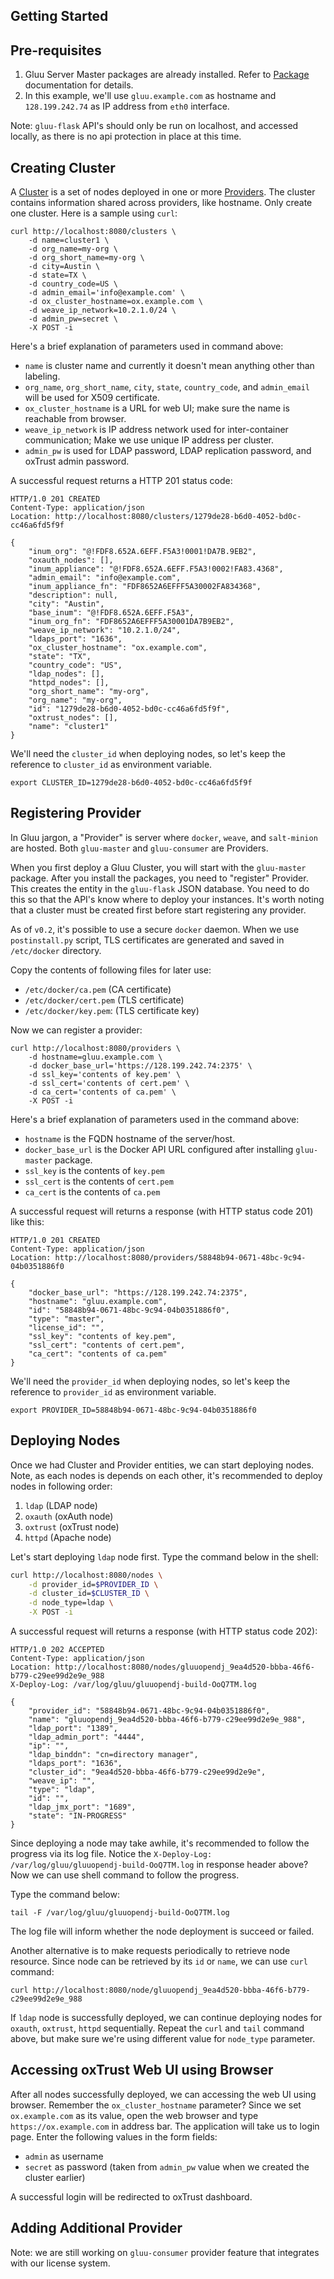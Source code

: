 ## Getting Started

## Pre-requisites

1. Gluu Server Master packages are already installed. Refer to [Package](../installation/package.md) documentation for details.
2. In this example, we'll use `gluu.example.com` as hostname and `128.199.242.74` as IP address from `eth0` interface.

Note: `gluu-flask` API's should only be run on localhost, and accessed locally, as there is no
api protection in place at this time.

## Creating Cluster

A [Cluster][cluster-api] is a set of nodes deployed in one or more [Providers][provider-api]. The cluster
contains information shared across providers, like hostname. Only create one cluster.
Here is a sample using `curl`:

```
curl http://localhost:8080/clusters \
    -d name=cluster1 \
    -d org_name=my-org \
    -d org_short_name=my-org \
    -d city=Austin \
    -d state=TX \
    -d country_code=US \
    -d admin_email='info@example.com' \
    -d ox_cluster_hostname=ox.example.com \
    -d weave_ip_network=10.2.1.0/24 \
    -d admin_pw=secret \
    -X POST -i
```

Here's a brief explanation of parameters used in command above:

* `name` is cluster name and currently it doesn't mean anything other than labeling.
* `org_name`, `org_short_name`, `city`, `state`, `country_code`, and `admin_email` will be used for X509 certificate.
* `ox_cluster_hostname` is a URL for web UI; make sure the name is reachable from browser.
* `weave_ip_network` is IP address network used for inter-container communication; Make we use unique IP address per cluster.
* `admin_pw` is used for LDAP password, LDAP replication password, and oxTrust admin password.

A successful request returns a HTTP 201 status code:

```
HTTP/1.0 201 CREATED
Content-Type: application/json
Location: http://localhost:8080/clusters/1279de28-b6d0-4052-bd0c-cc46a6fd5f9f

{
    "inum_org": "@!FDF8.652A.6EFF.F5A3!0001!DA7B.9EB2",
    "oxauth_nodes": [],
    "inum_appliance": "@!FDF8.652A.6EFF.F5A3!0002!FA83.4368",
    "admin_email": "info@example.com",
    "inum_appliance_fn": "FDF8652A6EFFF5A30002FA834368",
    "description": null,
    "city": "Austin",
    "base_inum": "@!FDF8.652A.6EFF.F5A3",
    "inum_org_fn": "FDF8652A6EFFF5A30001DA7B9EB2",
    "weave_ip_network": "10.2.1.0/24",
    "ldaps_port": "1636",
    "ox_cluster_hostname": "ox.example.com",
    "state": "TX",
    "country_code": "US",
    "ldap_nodes": [],
    "httpd_nodes": [],
    "org_short_name": "my-org",
    "org_name": "my-org",
    "id": "1279de28-b6d0-4052-bd0c-cc46a6fd5f9f",
    "oxtrust_nodes": [],
    "name": "cluster1"
}
```

We'll need the `cluster_id` when deploying nodes, so let's keep the reference to `cluster_id` as environment variable.

```
export CLUSTER_ID=1279de28-b6d0-4052-bd0c-cc46a6fd5f9f
```

[cluster-api]: ../../reference/api/cluster.md
[provider-api]: ../../reference/api/provider.md

## Registering Provider

In Gluu jargon, a "Provider" is server where `docker`, `weave`, and `salt-minion` are hosted.
Both `gluu-master` and `gluu-consumer` are Providers.

When you first deploy a Gluu Cluster, you will start with the `gluu-master` package. After you install the
packages, you need to "register" Provider. This creates the entity in the `gluu-flask` JSON database. You
need to do this so that the API's know where to deploy your instances. It's worth noting that a cluster
must be created first before start registering any provider.

As of `v0.2`, it's possible to use a secure `docker` daemon. When we use `postinstall.py` script, TLS certificates
are generated and saved in `/etc/docker` directory.

Copy the contents of following files for later use:

* `/etc/docker/ca.pem` (CA certificate)
* `/etc/docker/cert.pem` (TLS certificate)
* `/etc/docker/key.pem`: (TLS certificate key)

Now we can register a provider:

```
curl http://localhost:8080/providers \
    -d hostname=gluu.example.com \
    -d docker_base_url='https://128.199.242.74:2375' \
    -d ssl_key='contents of key.pem' \
    -d ssl_cert='contents of cert.pem' \
    -d ca_cert='contents of ca.pem' \
    -X POST -i
```

Here's a brief explanation of parameters used in the command above:

* `hostname` is the FQDN hostname of the server/host.
* `docker_base_url` is the Docker API URL configured after installing `gluu-master` package.
* `ssl_key` is the contents of `key.pem`
* `ssl_cert` is the contents of `cert.pem`
* `ca_cert` is the contents of `ca.pem`

A successful request will returns a response (with HTTP status code 201) like this:

```
HTTP/1.0 201 CREATED
Content-Type: application/json
Location: http://localhost:8080/providers/58848b94-0671-48bc-9c94-04b0351886f0

{
    "docker_base_url": "https://128.199.242.74:2375",
    "hostname": "gluu.example.com",
    "id": "58848b94-0671-48bc-9c94-04b0351886f0",
    "type": "master",
    "license_id": "",
    "ssl_key": "contents of key.pem",
    "ssl_cert": "contents of cert.pem",
    "ca_cert": "contents of ca.pem"
}
```

We'll need the `provider_id` when deploying nodes, so let's keep the reference to `provider_id` as environment variable.

```
export PROVIDER_ID=58848b94-0671-48bc-9c94-04b0351886f0
```

## Deploying Nodes

Once we had Cluster and Provider entities, we can start deploying nodes. Note, as each nodes is depends on each other, it's recommended to deploy nodes in following order:

1. `ldap` (LDAP node)
2. `oxauth` (oxAuth node)
3. `oxtrust` (oxTrust node)
4. `httpd` (Apache node)

Let's start deploying `ldap` node first. Type the command below in the shell:

```sh
curl http://localhost:8080/nodes \
    -d provider_id=$PROVIDER_ID \
    -d cluster_id=$CLUSTER_ID \
    -d node_type=ldap \
    -X POST -i
```

A successful request will returns a response (with HTTP status code 202):

```http
HTTP/1.0 202 ACCEPTED
Content-Type: application/json
Location: http://localhost:8080/nodes/gluuopendj_9ea4d520-bbba-46f6-b779-c29ee99d2e9e_988
X-Deploy-Log: /var/log/gluu/gluuopendj-build-OoQ7TM.log

{
    "provider_id": "58848b94-0671-48bc-9c94-04b0351886f0",
    "name": "gluuopendj_9ea4d520-bbba-46f6-b779-c29ee99d2e9e_988",
    "ldap_port": "1389",
    "ldap_admin_port": "4444",
    "ip": "",
    "ldap_binddn": "cn=directory manager",
    "ldaps_port": "1636",
    "cluster_id": "9ea4d520-bbba-46f6-b779-c29ee99d2e9e",
    "weave_ip": "",
    "type": "ldap",
    "id": "",
    "ldap_jmx_port": "1689",
    "state": "IN-PROGRESS"
}
```

Since deploying a node may take awhile, it's recommended to follow the progress via its log file.
Notice the `X-Deploy-Log: /var/log/gluu/gluuopendj-build-OoQ7TM.log` in response header above?
Now we can use shell command to follow the progress.

Type the command below:

```
tail -F /var/log/gluu/gluuopendj-build-OoQ7TM.log
```

The log file will inform whether the node deployment is succeed or failed.

Another alternative is to make requests periodically to retrieve node resource. Since node can be retrieved by its `id` or `name`, we can use `curl` command:

```
curl http://localhost:8080/node/gluuopendj_9ea4d520-bbba-46f6-b779-c29ee99d2e9e_988
```

If `ldap` node is successfully deployed, we can continue deploying nodes for `oxauth`, `oxtrust`, `httpd` sequentially. Repeat the `curl` and `tail` command above, but make sure we're using different value for `node_type` parameter.

## Accessing oxTrust Web UI using Browser

After all nodes successfully deployed, we can accessing the web UI using browser. Remember the `ox_cluster_hostname` parameter? Since we set `ox.example.com` as its value, open the web browser and type `https://ox.example.com` in address bar. The application will take us to login page. Enter the following values in the form fields:

* `admin` as username
* `secret` as password (taken from `admin_pw` value when we created the cluster earlier)

A successful login will be redirected to oxTrust dashboard.

## Adding Additional Provider

Note: we are still working on `gluu-consumer` provider feature that integrates with our license system.
